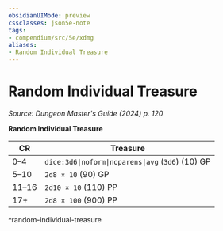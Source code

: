 ```yaml
---
obsidianUIMode: preview
cssclasses: json5e-note
tags:
- compendium/src/5e/xdmg
aliases:
- Random Individual Treasure
---
```

# Random Individual Treasure
*Source: Dungeon Master's Guide (2024) p. 120* 

**Random Individual Treasure**

| CR | Treasure |
|----|----------|
| 0–4 | `dice:3d6\|noform\|noparens\|avg` (`3d6`) (10) GP |
| 5–10 | `2d8 × 10` (90) GP |
| 11–16 | `2d10 × 10` (110) PP |
| 17+ | `2d8 × 100` (900) PP |
^random-individual-treasure